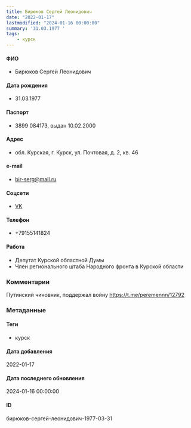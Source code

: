 ```yaml
---
title: Бирюков Сергей Леонидович
date: "2022-01-17"
lastmodified: "2024-01-16 00:00:00"
summary: '31.03.1977 '
tags: 
    - курск
---
```

<!--# pp1-->
<!--## Фигурант-->
<!--### Личные данные-->
#### ФИО
- Бирюков Сергей Леонидович
#### Дата рождения
- 31.03.1977
#### Паспорт
- 3899 084173, выдан 10.02.2000
#### Адрес
- обл. Курская, г. Курск, ул. Почтовая, д. 2, кв. 46
#### e-mail
- bir-serg@mail.ru
#### Соцсети
- [VK](https://vk.com/sergei_biriukov)
#### Телефон
- +79155141824
#### Работа
- Депутат Курской областной Думы
- Член регионального штаба Народного фронта в Курской области
### Комментарии
Путинский чиновник, поддержал войну
https://t.me/peremennn/12792
### Метаданные
#### Теги
- курск
#### Дата добавления
2022-01-17
#### Дата последнего обновления
2024-01-16 00:00:00
#### ID
бирюков-сергей-леонидович-1977-03-31
<!--## END;-->
